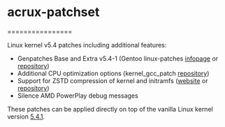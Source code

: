 # acrux-patchset
================

Linux kernel v5.4 patches including additional features:

- Genpatches Base and Extra v5.4-1 (Gentoo linux-patches [infopage](http://dev.gentoo.org/~mpagano/genpatches/) or [repository](https://gitweb.gentoo.org/proj/linux-patches.git))
- Additional CPU optimization options (kernel_gcc_patch [repository](https://github.com/graysky2/kernel_gcc_patch))
- Support for ZSTD compression of kernel and initramfs ([website](http://facebook.github.io/zstd/) or [repository](https://github.com/facebook/zstd))
- Silence AMD PowerPlay debug messages

These patches can be applied directly on top of the vanilla Linux kernel version [5.4.1](https://cdn.kernel.org/pub/linux/kernel/v5.x/linux-5.4.1.tar.xz).
